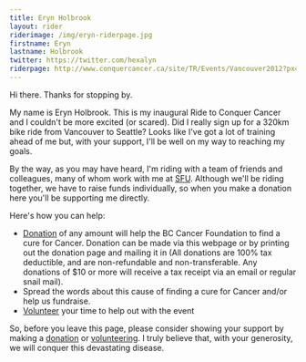 ```yaml
---
title: Eryn Holbrook
layout: rider
riderimage: /img/eryn-riderpage.jpg
firstname: Eryn
lastname: Holbrook
twitter: https://twitter.com/hexalyn
riderpage: http://www.conquercancer.ca/site/TR/Events/Vancouver2012?px=2883391&pg=personal&fr_id=1413
---
```

Hi there. Thanks for stopping by.

My name is Eryn Holbrook. This is my inaugural Ride to Conquer Cancer and I couldn't be more excited (or scared). Did I really sign up for a 320km bike ride from Vancouver to Seattle? Looks like I've got a lot of training ahead of me but, with your support, I'll be well on my way to reaching my goals.

By the way, as you may have heard, I'm riding with a team of friends and colleagues, many of whom work with me at [SFU](http://www.sfu.ca). Although we'll be riding together, we have to raise funds individually, so when you make a donation here you'll be supporting me directly.

Here's how you can help:

* [Donation](http://www.conquercancer.ca/site/TR/Events/Vancouver2012?px=2883391&pg=personal&fr_id=1413) of any amount will help the BC Cancer Foundation to find a cure for Cancer.  Donation can be made via this webpage or by printing out the donation page and mailing it in (All donations are 100% tax deductible, and are non-refundable and non-transferable. Any donations of $10 or more will receive a tax receipt via an email or regular snail mail).
* Spread the words about this cause of finding a cure for Cancer and/or help us fundraise.
* [Volunteer](http://va12.conquercancer.ca/site/PageServer?pagename=12_crew) your time to help out with the event
 
So, before you leave this page, please consider showing your support by making a [donation](http://www.conquercancer.ca/site/TR/Events/Vancouver2012?px=2883391&pg=personal&fr_id=1413) or [volunteering](http://va12.conquercancer.ca/site/PageServer?pagename=12_crew). I truly believe that, with your generosity, we will conquer this devastating disease.